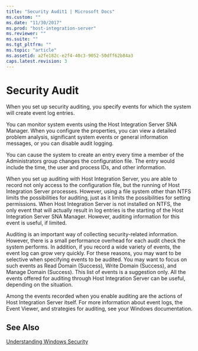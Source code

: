 ```yaml
---
title: "Security Audit1 | Microsoft Docs"
ms.custom: ""
ms.date: "11/30/2017"
ms.prod: "host-integration-server"
ms.reviewer: ""
ms.suite: ""
ms.tgt_pltfrm: ""
ms.topic: "article"
ms.assetid: a2fe182c-e2f4-40c3-9052-50dff62b84a3
caps.latest.revision: 3
---
```

# Security Audit
When you set up security auditing, you specify events for which the system will create event log entries.  
  
 You can monitor system events using the Host Integration Server SNA Manager. When you configure the properties, you can view a detailed problem analysis, significant system events or general information messages, or you can disable audit logging.  
  
 You can cause the system to create an entry every time a member of the Administrators group changes the configuration file. The entry would include the time, the user and process IDs, and other information.  
  
 When you set up auditing with Host Integration Server, you are able to record not only access to the configuration file, but the running of Host Integration Server processes. However, using a file system other than NTFS limits the possibilities for auditing, just as it limits the possibilities for setting permissions. When Host Integration Server is not installed on NTFS, the only event that will actually result in log entries is the starting of the Host Integration Server SNA Manager. However, auditing information for this event is useful, if limited.  
  
 Auditing is an important way of collecting security-related information. However, there is a small performance overhead for each audit check the system performs. In addition, if you record a wide variety of events, the event log can grow very quickly. For these reasons, you may want to be selective when specifying events to be audited. You may want to focus on such events as Read Domain (Success), Write Domain (Success), and Manage Domain (Success). This list of events is a suggestion only. All the events offered for auditing through Host Integration Server can be useful, depending on the situation.  
  
 Among the events recorded when you enable auditing are the actions of Host Integration Server itself. For more information about event logs, the Event Viewer, and strategies for auditing, see your Windows documentation.  
  
## See Also  
 [Understanding Windows Security](../HIS2010/understanding-windows-security2.md)